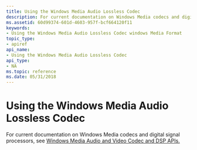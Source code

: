 ```yaml
---
title: Using the Windows Media Audio Lossless Codec
description: For current documentation on Windows Media codecs and digital signal processors, see Windows Media Audio and Video Codec and DSP APIs.
ms.assetid: 60d99374-601d-4603-957f-bcf664120f11
keywords:
- Using the Windows Media Audio Lossless Codec windows Media Format
topic_type:
- apiref
api_name:
- Using the Windows Media Audio Lossless Codec
api_type:
- NA
ms.topic: reference
ms.date: 05/31/2018
---
```


# Using the Windows Media Audio Lossless Codec

For current documentation on Windows Media codecs and digital signal processors, see [Windows Media Audio and Video Codec and DSP APIs.](https://msdn.microsoft.com/library/Dd464626(v=VS.85).aspx)

 

 




